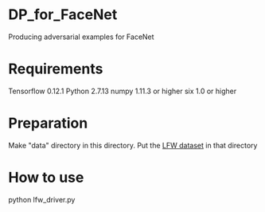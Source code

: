 # DP_for_FaceNet
Producing adversarial examples for FaceNet

# Requirements
Tensorflow 0.12.1
Python 2.7.13
numpy 1.11.3 or higher
six 1.0 or higher

# Preparation
Make "data" directory in this directory. Put the [LFW dataset](http://vis-www.cs.umass.edu/lfw/) in that directory

# How to use
python lfw_driver.py

